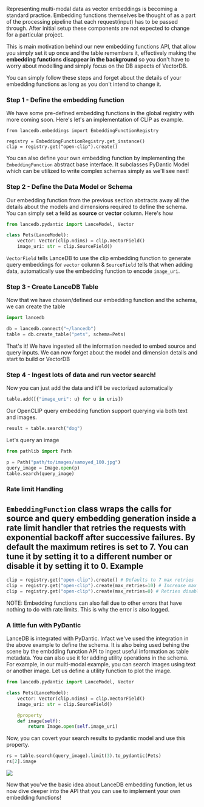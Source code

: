 Representing multi-modal data as vector embeddings is becoming a standard practice. Embedding functions themselves be thought of as a part of the processing pipeline that each request(input) has to be passed through. After initial setup these components are not expected to change for a particular project. 

This is main motivation behind our new embedding functions API, that allow you simply set it up once and the table remembers it, effectively making the **embedding functions disappear in the background** so you don't have to worry about modelling and simply focus on the DB aspects of VectorDB.


You can simply follow these steps and forget about the details of your embedding functions as long as you don't intend to change it.

### Step 1 - Define the embedding function
We have some pre-defined embedding functions in the global registry with more coming soon. Here's let's an implementation of CLIP as example.
```
from lancedb.embeddings import EmbeddingFunctionRegistry

registry = EmbeddingFunctionRegistry.get_instance()
clip = registry.get("open-clip").create()

```
You can also define your own embedding function by implementing the `EmbeddingFunction` abstract base interface. It subclasses PyDantic Model which can be utilized to write complex schemas simply as we'll see next!

### Step 2 - Define the Data Model or Schema
Our embedding function from the previous section abstracts away all the details about the models and dimensions required to define the schema. You can simply set a feild as **source** or **vector** column. Here's how

```python
from lancedb.pydantic import LanceModel, Vector

class Pets(LanceModel):
    vector: Vector(clip.ndims) = clip.VectorField()
    image_uri: str = clip.SourceField()

```
`VectorField` tells LanceDB to use the clip embedding function to generate query embeddings for `vector` column & `SourceField` tells that when adding data, automatically use the embedding function to encode `image_uri`.


### Step 3 - Create LanceDB Table
Now that we have chosen/defined our embedding function and the schema, we can create the table

```python
import lancedb

db = lancedb.connect("~/lancedb")
table = db.create_table("pets", schema=Pets)

```
That's it! We have ingested all the information needed to embed source and query inputs. We can now forget about the model and dimension details and start to build or VectorDB

### Step 4 - Ingest lots of data and run vector search!
Now you can just add the data and it'll be vectorized automatically

```python
table.add([{"image_uri": u} for u in uris])
```

Our OpenCLIP query embedding function support querying via both text and images. 

```python
result = table.search("dog")
```

Let's query an image

```python
from pathlib import Path

p = Path("path/to/images/samoyed_100.jpg")
query_image = Image.open(p)
table.search(query_image)

```
### Rate limit Handling
`EmbeddingFunction` class wraps the calls for source and query embedding generation inside a rate limit handler that retries the requests with exponential backoff after successive failures. By default the maximum retires is set to 7. You can tune it by setting it to a different number or disable it by setting it to 0.
Example
----

```python
clip = registry.get("open-clip").create() # Defaults to 7 max retries
clip = registry.get("open-clip").create(max_retries=10) # Increase max retries to 10
clip = registry.get("open-clip").create(max_retries=0) # Retries disabled
````

NOTE:
Embedding functions can also fail due to other errors that have nothing to do with rate limits. This is why the error is also logged.

### A little fun with PyDantic
LanceDB is integrated with PyDantic. Infact we've used the integration in the above example to define the schema. It is also being used behing the scene by the embdding function API to ingest useful information as table metadata.
You can also use it for adding utility operations in the schema. For example, in our multi-modal example, you can search images using text or another image. Let us define a utility function to plot the image.
```python
from lancedb.pydantic import LanceModel, Vector

class Pets(LanceModel):
    vector: Vector(clip.ndims) = clip.VectorField()
    image_uri: str = clip.SourceField()

    @property
    def image(self):
        return Image.open(self.image_uri)
```
Now, you can covert your search results to pydantic model and use this property.

```python
rs = table.search(query_image).limit(3).to_pydantic(Pets)
rs[2].image
```

![](../assets/dog_clip_output.png)

Now that you've the basic idea about LanceDB embedding function, let us now dive deeper into the API that you can use to implement your own embedding functions!
